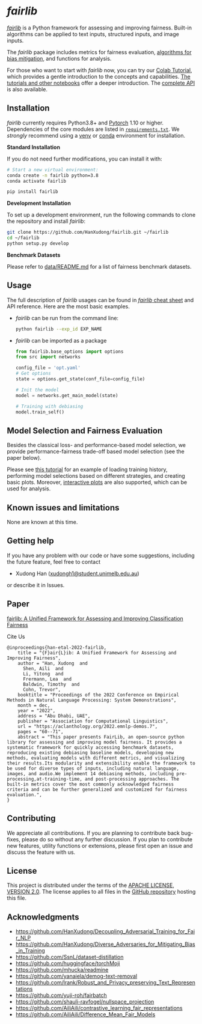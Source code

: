 # *fairlib*


[*fairlib*](https://github.com/HanXudong/fairlib) is a Python framework for assessing and improving fairness. Built-in algorithms can be applied to text inputs, structured inputs, and image inputs.  

The *fairlib* package includes metrics for fairness evaluation, [algorithms for bias mitigation](https://hanxudong.github.io/fairlib/supported_bias_mitigation_algorithms.html), and functions for analysis.

For those who want to start with *fairlib* now, you can try our [Colab Tutorial](https://colab.research.google.com/github/HanXudong/fairlib/blob/main/tutorial/fairlib_demo.ipynb), which provides a gentle introduction to the concepts and capabilities. 
[The tutorials and other notebooks](https://hanxudong.github.io/fairlib/tutorial_interactive_demos.html) offer a deeper introduction. The [complete API](https://hanxudong.github.io/fairlib) is also available.

## Installation

*fairlib* currently requires Python3.8+ and [Pytorch](https://pytorch.org) 1.10 or higher.
Dependencies of the core modules are listed in [`requirements.txt`](https://github.com/HanXudong/fairlib/blob/main/requirements.txt). 
We *strongly* recommend using a [venv](https://docs.python.org/3/library/venv.html) or [conda](https://www.anaconda.com/) environment for installation.

**Standard Installation**

If you do not need further modifications, you can install it with:

```bash
# Start a new virtual environment:
conda create -n fairlib python=3.8
conda activate fairlib

pip install fairlib
```

**Development Installation**

To set up a development environment, run the following commands to clone the repository and install
*fairlib*:

```bash
git clone https://github.com/HanXudong/fairlib.git ~/fairlib
cd ~/fairlib
python setup.py develop
```

**Benchmark Datasets**  

Please refer to [data/README.md](https://github.com/HanXudong/fairlib/blob/main/data/README.md) for a list of fairness benchmark datasets.

## Usage

The full description of *fairlib* usages can be found in [*fairlib* cheat sheet](https://hanxudong.github.io/fairlib/tutorial_usage.html) and API reference. Here are the most basic examples.

- *fairlib* can be run from the command line:
  ```bash
  python fairlib --exp_id EXP_NAME
  ```

- *fairlib* can be imported as a package
  ```python
  from fairlib.base_options import options
  from src import networks

  config_file = 'opt.yaml'
  # Get options
  state = options.get_state(conf_file=config_file)

  # Init the model
  model = networks.get_main_model(state)

  # Training with debiasing
  model.train_self()
  ```

## Model Selection and Fairness Evaluation

Besides the classical loss- and performance-based model selection, we provide performance-fairness trade-off based model selection (see the paper below). 

Please see [this tutorial](https://hanxudong.github.io/fairlib/tutorial_notebooks/tutorial_Moji_demo.html) for an example of loading training history, performing model selections based on different strategies, and creating basic plots.
Moreover, [interactive plots](https://hanxudong.github.io/fairlib/tutorial_notebooks/tutorial_interactive_plots.html) are also supported, which can be used for analysis.

## Known issues and limitations

None are known at this time.


## Getting help

If you have any problem with our code or have some suggestions, including the future feature, feel free to contact 

- Xudong Han (xudongh1@student.unimelb.edu.au)

or describe it in Issues.

## Paper

[fairlib: A Unified Framework for Assessing and Improving Classification Fairness](https://arxiv.org/abs/2205.01876)

Cite Us
```
@inproceedings{han-etal-2022-fairlib,
    title = "{F}air{L}ib: A Unified Framework for Assessing and Improving Fairness",
    author = "Han, Xudong  and
      Shen, Aili  and
      Li, Yitong  and
      Frermann, Lea  and
      Baldwin, Timothy  and
      Cohn, Trevor",
    booktitle = "Proceedings of the 2022 Conference on Empirical Methods in Natural Language Processing: System Demonstrations",
    month = dec,
    year = "2022",
    address = "Abu Dhabi, UAE",
    publisher = "Association for Computational Linguistics",
    url = "https://aclanthology.org/2022.emnlp-demos.7",
    pages = "60--71",
    abstract = "This paper presents FairLib, an open-source python library for assessing and improving model fairness. It provides a systematic framework for quickly accessing benchmark datasets, reproducing existing debiasing baseline models, developing new methods, evaluating models with different metrics, and visualizing their results.Its modularity and extensibility enable the framework to be used for diverse types of inputs, including natural language, images, and audio.We implement 14 debiasing methods, including pre-processing,at-training-time, and post-processing approaches. The built-in metrics cover the most commonly acknowledged fairness criteria and can be further generalized and customized for fairness evaluation.",
}

```


## Contributing

We appreciate all contributions. If you are planning to contribute back bug-fixes, please do so without any further discussion. If you plan to contribute new features, utility functions or extensions, please first open an issue and discuss the feature with us.


## License

This project is distributed under the terms of the [APACHE LICENSE, VERSION 2.0](https://www.apache.org/licenses/LICENSE-2.0).  The license applies to all files in the [GitHub repository](http://github.com/HanXudong/fairlib) hosting this file.

## Acknowledgments

* https://github.com/HanXudong/Decoupling_Adversarial_Training_for_Fair_NLP
* https://github.com/HanXudong/Diverse_Adversaries_for_Mitigating_Bias_in_Training
* https://github.com/SsnL/dataset-distillation
* https://github.com/huggingface/torchMoji
* https://github.com/mhucka/readmine
* https://github.com/yanaiela/demog-text-removal
* https://github.com/lrank/Robust_and_Privacy_preserving_Text_Representations
* https://github.com/yuji-roh/fairbatch
* https://github.com/shauli-ravfogel/nullspace_projection
* https://github.com/AiliAili/contrastive_learning_fair_representations
* https://github.com/AiliAili/Difference_Mean_Fair_Models